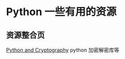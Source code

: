 Python  一些有用的资源
===================

## 资源整合页

[Python and Cryptography](http://vermeulen.ca/python-cryptography.html)  python 加密解密库等
